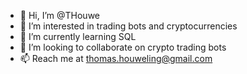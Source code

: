 - 👋 Hi, I’m @THouwe
- 👀 I’m interested in trading bots and cryptocurrencies
- 🌱 I’m currently learning SQL
- 💞️ I’m looking to collaborate on crypto trading bots
- 📫 Reach me at thomas.houweling@gmail.com

<!---
THouwe/THouwe is a ✨ special ✨ repository because its `README.md` (this file) appears on your GitHub profile.
You can click the Preview link to take a look at your changes.
--->
